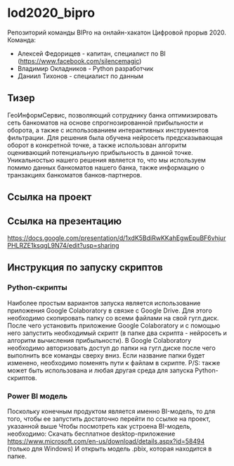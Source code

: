 # lod2020_bipro
Репозиторий команды BIPro на онлайн-хакатон Цифровой прорыв 2020. 
Команда: 
- Алексей Федорищев - капитан, специалист по BI (https://www.facebook.com/silencemagic)
- Владимир Окладников - Python разработчик
- Даниил Тихонов - специалист по данным

## Тизер
ГеоИнформСервис, позволяющий сотруднику банка оптимизировать сеть банкоматов на основе спрогнозированной прибыльности и оборота, а также с использованием интерактивных инструментов фильтрации. 
Для решения была обучена нейросеть предсказывающая оборот в конкретной точке, а также использован алгоритм оценивающий потенциальную прибыльность в данной точке. 
Уникальностью нашего решения является то, что мы используем помимо данных банкоматов нашего банка, также информацию о транзакциях банкоматов банков-партнеров.

## Ссылка на проект

## Ссылка на презентацию
https://docs.google.com/presentation/d/1xdK5BdiRwKKahEgwEpuBF6vhjurPHLRZE1ksqgL9N74/edit?usp=sharing

## Инструкция по запуску скриптов
### Python-скрипты 
Наиболее простым вариантов запуска является использование приложения Google Colaboratory в связке с Google Drive. 
Для этого необходимо скопировать папку со всеми файлами на свой гугл.диск. 
После чего установить приложение Google Colaboratory и с помощью него запустить необходимый скрипт (в папке два скрипта - нейросеть и алгоритм вычисления прибыльности). 
В Google Colaboratory необходимо авторизовать доступ до папки на гугл.диске после чего выполнить все команды сверху вниз. 
Если название папки будет изменено, необходимо поменять пути к файлам в скрипте. 
P/S: также может быть использована и любая другая среда для запуска Python-скриптов. 

### Power BI модель
Поскольку конечным продуктом является именно BI-модель, то для того, чтобы ее запустить достаточно перейти по ссылке на проект, указанной выше
Чтобы посмотреть как устроена BI-модель, необходимо:
Скачать бесплатное desktop-приложение https://www.microsoft.com/en-us/download/details.aspx?id=58494 (только для Windows)
И открыть модель .pbix, которая находится в папке.
